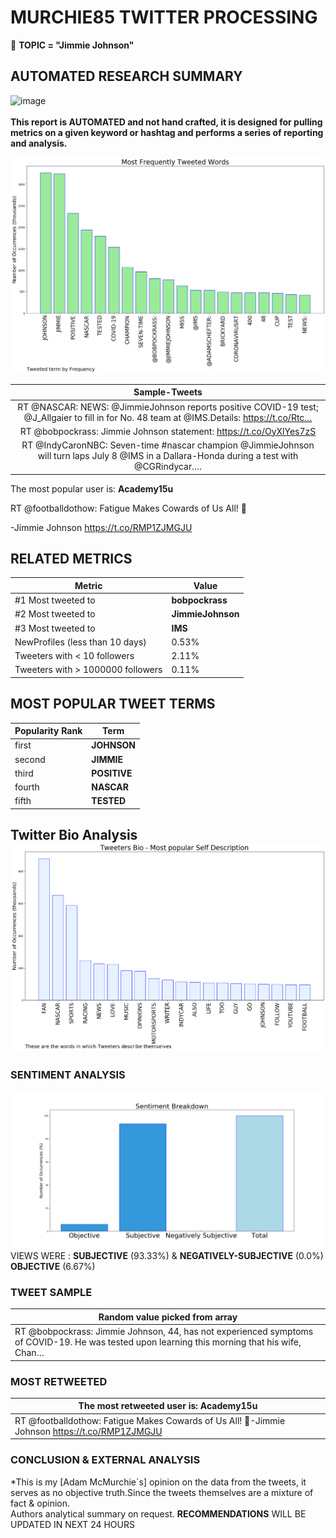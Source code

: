 # MURCHIE85 TWITTER PROCESSING 
&#x1F34E; **TOPIC = "Jimmie Johnson"**

## AUTOMATED RESEARCH SUMMARY

![image](https://marketingplatform.google.com/about/static/images/gmp/analytics-smb-benefit.jpg)
<br></br>
<b> This report is AUTOMATED and not hand crafted, it is designed for pulling metrics on a given keyword or hashtag and performs a series of reporting and analysis.</b>



![image](TWEETS.png)



|                **Sample-Tweets**        |
| :-------------: |
| RT @NASCAR: NEWS: @JimmieJohnson reports positive COVID-19 test; @J_Allgaier to fill in for No. 48 team at @IMS.Details: https://t.co/Rtc… |
| RT @bobpockrass: Jimmie Johnson statement: https://t.co/OyXlYes7zS |
| RT @IndyCaronNBC: Seven-time #nascar champion @JimmieJohnson will turn laps July 8 @IMS in a Dallara-Honda during a test with @CGRindycar.… |

The most popular user is: **Academy15u**
<div class="alert alert-block alert-danger"> RT @footballdothow: Fatigue Makes Cowards of Us All!  💪

-Jimmie Johnson https://t.co/RMP1ZJMGJU</div>

## RELATED METRICS<br>
| Metric | Value |
| ------------- | ------------- |
| #1 Most tweeted to  | **bobpockrass** |
| #2 Most tweeted to  | **JimmieJohnson** |
| #3 Most tweeted to  | **IMS** |
| NewProfiles (less than 10 days) | 0.53%  |
| Tweeters with < 10 followers  | 2.11%|
| Tweeters with > 1000000 followers  | 0.11%  |



## MOST POPULAR TWEET TERMS 


| Popularity Rank  | Term |
| ------------- | ------------- |
| first  | **JOHNSON**  |
| second  | **JIMMIE**  |
| third  | **POSITIVE** |
| fourth  | **NASCAR**  |
| fifth  | **TESTED**  |


## Twitter Bio Analysis![image](BIO.png)
### SENTIMENT ANALYSIS
![image](sentiment.png)
VIEWS WERE : **SUBJECTIVE**  (93.33%) & **NEGATIVELY-SUBJECTIVE** (0.0%) **OBJECTIVE** (6.67%)

### TWEET SAMPLE 
| Random value picked from array |
| ------------- |
|RT @bobpockrass: Jimmie Johnson, 44, has not experienced symptoms of COVID-19. He was tested upon learning this morning that his wife, Chan… |

### MOST RETWEETED 

| The most retweeted user is: **Academy15u**  |
| ------------- |
| RT @footballdothow: Fatigue Makes Cowards of Us All!  💪-Jimmie Johnson https://t.co/RMP1ZJMGJU |

### CONCLUSION & EXTERNAL ANALYSIS

*This is my [Adam McMurchie`s] opinion on the data from the tweets, it serves as no objective truth.Since the tweets themselves are a mixture of fact & opinion.<br>
Authors analytical summary on request.
**RECOMMENDATIONS** WILL BE UPDATED IN NEXT  24 HOURS <br>